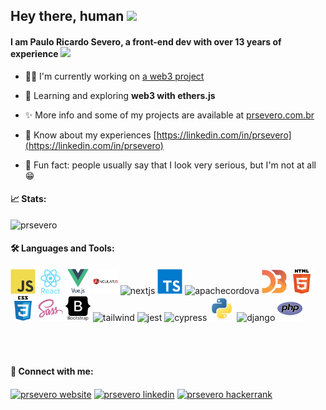<h2>Hey there, human <img src="https://media.giphy.com/media/BMaE0wCQhcJj2/giphy.gif" width="50" /></h2>

<h4>I am Paulo Ricardo Severo, a front-end dev with over 13 years of experience <img src="https://media.giphy.com/media/aNqEFrYVnsS52/giphy.gif" width="60" /></h4>
 
- 👨‍💻 I'm currently working on [a web3 project](https://github.com/prsevero/ethersjs)  
  
- 🌱 Learning and exploring **web3 with ethers.js**  
  
- ✨ More info and some of my projects are available at [prsevero.com.br](https://prsevero.com.br)  
  
- 📃 Know about my experiences [https://linkedin.com/in/prsevero](https://linkedin.com/in/prsevero)  
  
- 🤪 Fun fact: people usually say that I look very serious, but I'm not at all 😁

<h4>📈 Stats:</h4>  
<p><img src="https://github-readme-stats.vercel.app/api/top-langs?username=prsevero&theme=gruvbox&text_color=FFF&border_radius=0&hide=&show_icons=true&locale=en&layout=compact" alt="prsevero" /></p>  

<h4>🛠️ Languages and Tools:</h4>  
<p>
  <img src="https://raw.githubusercontent.com/devicons/devicon/master/icons/javascript/javascript-original.svg" alt="javascript" title="Javascript" width="40" />
  <img src="https://raw.githubusercontent.com/devicons/devicon/master/icons/react/react-original-wordmark.svg" alt="react" title="React" width="40" />
  <img src="https://raw.githubusercontent.com/devicons/devicon/master/icons/vuejs/vuejs-original-wordmark.svg" alt="vuejs" title="VueJS" width="40" />
  <img src="https://raw.githubusercontent.com/devicons/devicon/master/icons/angularjs/angularjs-original-wordmark.svg" alt="angularjs" title="AngularJS" width="40" />
  <img src="https://cdn.worldvectorlogo.com/logos/nextjs-2.svg" alt="nextjs" title="NextJS" width="40" />
  <img src="https://raw.githubusercontent.com/devicons/devicon/master/icons/typescript/typescript-original.svg" alt="typescript" title="Typescript" width="40" />
  <img src="https://www.vectorlogo.zone/logos/apache_cordova/apache_cordova-icon.svg" alt="apachecordova" title="Apache Cordova" width="40" />
  <img src="https://raw.githubusercontent.com/devicons/devicon/master/icons/d3js/d3js-original.svg" alt="d3js" title="d3js" width="40" />
  <img src="https://raw.githubusercontent.com/devicons/devicon/master/icons/html5/html5-original-wordmark.svg" alt="html5" title="HTML5" width="40" />
  <img src="https://raw.githubusercontent.com/devicons/devicon/master/icons/css3/css3-original-wordmark.svg" alt="css3" title="CSS3" width="40" />
  <img src="https://raw.githubusercontent.com/devicons/devicon/master/icons/sass/sass-original.svg" alt="sass" title="SASS" width="40" />
  <img src="https://raw.githubusercontent.com/devicons/devicon/master/icons/bootstrap/bootstrap-plain-wordmark.svg" alt="Bootstrap" title="bootstrap" width="40" />
  <img src="https://www.vectorlogo.zone/logos/tailwindcss/tailwindcss-icon.svg" alt="tailwind" title="Tailwind" width="40" />

  <img src="https://www.vectorlogo.zone/logos/jestjsio/jestjsio-icon.svg" alt="jest" title="Jest" width="40" />
  <img src="https://raw.githubusercontent.com/simple-icons/simple-icons/6e46ec1fc23b60c8fd0d2f2ff46db82e16dbd75f/icons/cypress.svg" alt="cypress" title="Cypress" width="40" />
  <img src="https://raw.githubusercontent.com/devicons/devicon/master/icons/python/python-original.svg" alt="python" title="Python" width="40" />
  <img src="https://cdn.worldvectorlogo.com/logos/django.svg" alt="django" title="Django" width="40" />
  <img src="https://raw.githubusercontent.com/devicons/devicon/master/icons/php/php-original.svg" alt="php" title=PHP" width="40" />
</p>  

<h6>&nbsp;</h6>
<h4>🔗 Connect with me:</h4> 
<p> 
<a href="https://prsevero.com.br" target="blank"><img align="center" src="https://img.shields.io/badge/website-black.svg?&style=for-the-badge&logo=alchemy&logoColor=white" alt="prsevero website" /></a>  
<a href="https://linkedin.com/in/prsevero" target="blank"><img align="center" src="https://img.shields.io/badge/linkedin-%230077B5.svg?&style=for-the-badge&logo=linkedin&logoColor=white" alt="prsevero linkedin" /></a>  
<a href="https://www.hackerrank.com/prsevero" target="blank"><img align="center" src="https://img.shields.io/badge/hackerrank-39414E?style=for-the-badge&logo=hackerrank" alt="prsevero hackerrank" /></a>  
</p>  
